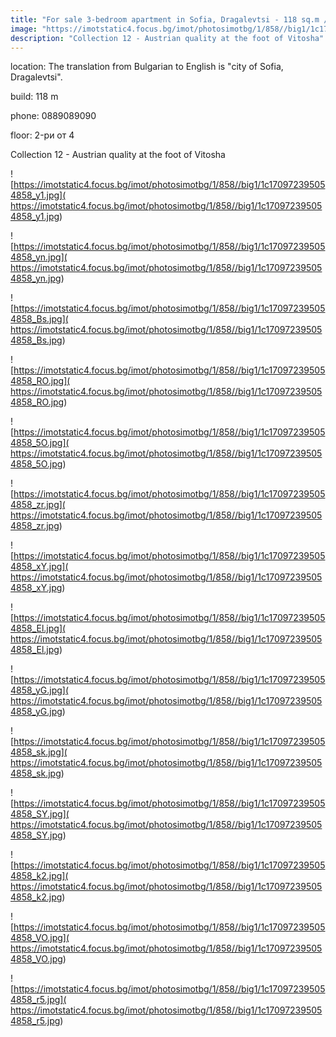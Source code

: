 ```yaml
---
title: "For sale 3-bedroom apartment in Sofia, Dragalevtsi - 118 sq.m / 220000 EUR :: imot.bg Advertisement"
image: "https://imotstatic4.focus.bg/imot/photosimotbg/1/858//big1/1c170972395054858_Jk.jpg"
description: "Collection 12 - Austrian quality at the foot of Vitosha"
---
```


location: The translation from Bulgarian to English is "city of Sofia, Dragalevtsi".

build: 118 m

phone: 0889089090

floor: 2-ри от 4

Collection 12 - Austrian quality at the foot of Vitosha


![https://imotstatic4.focus.bg/imot/photosimotbg/1/858//big1/1c170972395054858_y1.jpg]( https://imotstatic4.focus.bg/imot/photosimotbg/1/858//big1/1c170972395054858_y1.jpg)


![https://imotstatic4.focus.bg/imot/photosimotbg/1/858//big1/1c170972395054858_yn.jpg]( https://imotstatic4.focus.bg/imot/photosimotbg/1/858//big1/1c170972395054858_yn.jpg)


![https://imotstatic4.focus.bg/imot/photosimotbg/1/858//big1/1c170972395054858_Bs.jpg]( https://imotstatic4.focus.bg/imot/photosimotbg/1/858//big1/1c170972395054858_Bs.jpg)


![https://imotstatic4.focus.bg/imot/photosimotbg/1/858//big1/1c170972395054858_RO.jpg]( https://imotstatic4.focus.bg/imot/photosimotbg/1/858//big1/1c170972395054858_RO.jpg)


![https://imotstatic4.focus.bg/imot/photosimotbg/1/858//big1/1c170972395054858_5O.jpg]( https://imotstatic4.focus.bg/imot/photosimotbg/1/858//big1/1c170972395054858_5O.jpg)


![https://imotstatic4.focus.bg/imot/photosimotbg/1/858//big1/1c170972395054858_zr.jpg]( https://imotstatic4.focus.bg/imot/photosimotbg/1/858//big1/1c170972395054858_zr.jpg)


![https://imotstatic4.focus.bg/imot/photosimotbg/1/858//big1/1c170972395054858_xY.jpg]( https://imotstatic4.focus.bg/imot/photosimotbg/1/858//big1/1c170972395054858_xY.jpg)


![https://imotstatic4.focus.bg/imot/photosimotbg/1/858//big1/1c170972395054858_El.jpg]( https://imotstatic4.focus.bg/imot/photosimotbg/1/858//big1/1c170972395054858_El.jpg)


![https://imotstatic4.focus.bg/imot/photosimotbg/1/858//big1/1c170972395054858_yG.jpg]( https://imotstatic4.focus.bg/imot/photosimotbg/1/858//big1/1c170972395054858_yG.jpg)


![https://imotstatic4.focus.bg/imot/photosimotbg/1/858//big1/1c170972395054858_sk.jpg]( https://imotstatic4.focus.bg/imot/photosimotbg/1/858//big1/1c170972395054858_sk.jpg)


![https://imotstatic4.focus.bg/imot/photosimotbg/1/858//big1/1c170972395054858_SY.jpg]( https://imotstatic4.focus.bg/imot/photosimotbg/1/858//big1/1c170972395054858_SY.jpg)


![https://imotstatic4.focus.bg/imot/photosimotbg/1/858//big1/1c170972395054858_k2.jpg]( https://imotstatic4.focus.bg/imot/photosimotbg/1/858//big1/1c170972395054858_k2.jpg)


![https://imotstatic4.focus.bg/imot/photosimotbg/1/858//big1/1c170972395054858_VO.jpg]( https://imotstatic4.focus.bg/imot/photosimotbg/1/858//big1/1c170972395054858_VO.jpg)


![https://imotstatic4.focus.bg/imot/photosimotbg/1/858//big1/1c170972395054858_r5.jpg]( https://imotstatic4.focus.bg/imot/photosimotbg/1/858//big1/1c170972395054858_r5.jpg)


